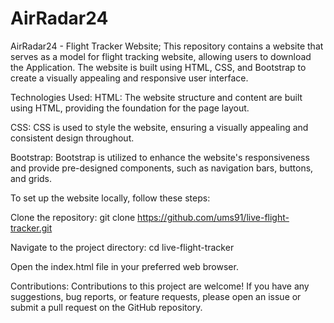 # AirRadar24
AirRadar24 - Flight Tracker Website; This repository contains a website that serves as a model for flight tracking website, allowing users to download the Application. The website is built using HTML, CSS, and Bootstrap to create a visually appealing and responsive user interface.

Technologies Used:
HTML: The website structure and content are built using HTML, providing the foundation for the page layout.

CSS: CSS is used to style the website, ensuring a visually appealing and consistent design throughout.

Bootstrap: Bootstrap is utilized to enhance the website's responsiveness and provide pre-designed components, such as navigation bars, buttons, and grids.


To set up the website locally, follow these steps:

Clone the repository: git clone https://github.com/ums91/live-flight-tracker.git

Navigate to the project directory: cd live-flight-tracker

Open the index.html file in your preferred web browser.

Contributions:
Contributions to this project are welcome! If you have any suggestions, bug reports, or feature requests, please open an issue or submit a pull request on the GitHub repository.
